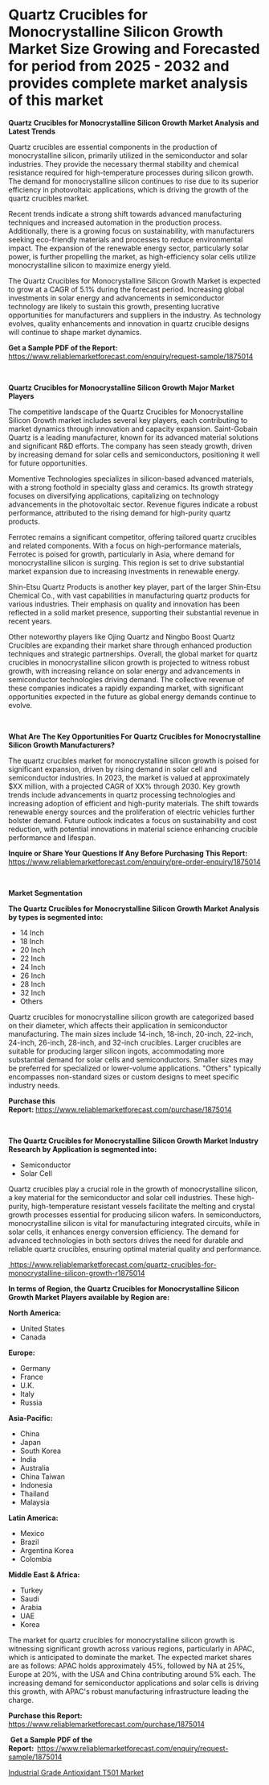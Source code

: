 <p><h1>Quartz Crucibles for Monocrystalline Silicon Growth Market Size Growing and Forecasted for period from 2025 - 2032 and provides complete market analysis of this market</h1></p><p><strong>Quartz Crucibles for Monocrystalline Silicon Growth Market Analysis and Latest Trends</strong></p>
<p><p>Quartz crucibles are essential components in the production of monocrystalline silicon, primarily utilized in the semiconductor and solar industries. They provide the necessary thermal stability and chemical resistance required for high-temperature processes during silicon growth. The demand for monocrystalline silicon continues to rise due to its superior efficiency in photovoltaic applications, which is driving the growth of the quartz crucibles market.</p><p>Recent trends indicate a strong shift towards advanced manufacturing techniques and increased automation in the production process. Additionally, there is a growing focus on sustainability, with manufacturers seeking eco-friendly materials and processes to reduce environmental impact. The expansion of the renewable energy sector, particularly solar power, is further propelling the market, as high-efficiency solar cells utilize monocrystalline silicon to maximize energy yield.</p><p>The Quartz Crucibles for Monocrystalline Silicon Growth Market is expected to grow at a CAGR of 5.1% during the forecast period. Increasing global investments in solar energy and advancements in semiconductor technology are likely to sustain this growth, presenting lucrative opportunities for manufacturers and suppliers in the industry. As technology evolves, quality enhancements and innovation in quartz crucible designs will continue to shape market dynamics.</p></p>
<p><strong>Get a Sample PDF of the Report:&nbsp;</strong> <a href="https://www.reliablemarketforecast.com/enquiry/request-sample/1875014?utm_campaign=2314&utm_medium=2&utm_source=Github&utm_content=ia&utm_term=03042025&utm_id=quartz-crucibles-for-monocrystalline-silicon-growth">https://www.reliablemarketforecast.com/enquiry/request-sample/1875014</a></p>
<p>&nbsp;</p>
<p><strong>Quartz Crucibles for Monocrystalline Silicon Growth Major Market Players</strong></p>
<p><p>The competitive landscape of the Quartz Crucibles for Monocrystalline Silicon Growth market includes several key players, each contributing to market dynamics through innovation and capacity expansion. Saint-Gobain Quartz is a leading manufacturer, known for its advanced material solutions and significant R&D efforts. The company has seen steady growth, driven by increasing demand for solar cells and semiconductors, positioning it well for future opportunities.</p><p>Momentive Technologies specializes in silicon-based advanced materials, with a strong foothold in specialty glass and ceramics. Its growth strategy focuses on diversifying applications, capitalizing on technology advancements in the photovoltaic sector. Revenue figures indicate a robust performance, attributed to the rising demand for high-purity quartz products.</p><p>Ferrotec remains a significant competitor, offering tailored quartz crucibles and related components. With a focus on high-performance materials, Ferrotec is poised for growth, particularly in Asia, where demand for monocrystalline silicon is surging. This region is set to drive substantial market expansion due to increasing investments in renewable energy.</p><p>Shin-Etsu Quartz Products is another key player, part of the larger Shin-Etsu Chemical Co., with vast capabilities in manufacturing quartz products for various industries. Their emphasis on quality and innovation has been reflected in a solid market presence, supporting their substantial revenue in recent years.</p><p>Other noteworthy players like Ojing Quartz and Ningbo Boost Quartz Crucibles are expanding their market share through enhanced production techniques and strategic partnerships. Overall, the global market for quartz crucibles in monocrystalline silicon growth is projected to witness robust growth, with increasing reliance on solar energy and advancements in semiconductor technologies driving demand. The collective revenue of these companies indicates a rapidly expanding market, with significant opportunities expected in the future as global energy demands continue to evolve.</p></p>
<p>&nbsp;</p>
<p><strong>What Are The Key Opportunities For Quartz Crucibles for Monocrystalline Silicon Growth Manufacturers?</strong></p>
<p><p>The quartz crucibles market for monocrystalline silicon growth is poised for significant expansion, driven by rising demand in solar cell and semiconductor industries. In 2023, the market is valued at approximately $XX million, with a projected CAGR of XX% through 2030. Key growth trends include advancements in quartz processing technologies and increasing adoption of efficient and high-purity materials. The shift towards renewable energy sources and the proliferation of electric vehicles further bolster demand. Future outlook indicates a focus on sustainability and cost reduction, with potential innovations in material science enhancing crucible performance and lifespan.</p></p>
<p><strong>Inquire or Share Your Questions If Any Before Purchasing This Report:</strong> <a href="https://www.reliablemarketforecast.com/enquiry/pre-order-enquiry/1875014?utm_campaign=2314&utm_medium=2&utm_source=Github&utm_content=ia&utm_term=03042025&utm_id=quartz-crucibles-for-monocrystalline-silicon-growth">https://www.reliablemarketforecast.com/enquiry/pre-order-enquiry/1875014</a></p>
<p>&nbsp;</p>
<p><strong>Market Segmentation</strong></p>
<p><strong>The Quartz Crucibles for Monocrystalline Silicon Growth Market Analysis by types is segmented into:</strong></p>
<p><ul><li>14 Inch</li><li>18 Inch</li><li>20 Inch</li><li>22 Inch</li><li>24 Inch</li><li>26 Inch</li><li>28 Inch</li><li>32 Inch</li><li>Others</li></ul></p>
<p><p>Quartz crucibles for monocrystalline silicon growth are categorized based on their diameter, which affects their application in semiconductor manufacturing. The main sizes include 14-inch, 18-inch, 20-inch, 22-inch, 24-inch, 26-inch, 28-inch, and 32-inch crucibles. Larger crucibles are suitable for producing larger silicon ingots, accommodating more substantial demand for solar cells and semiconductors. Smaller sizes may be preferred for specialized or lower-volume applications. "Others" typically encompasses non-standard sizes or custom designs to meet specific industry needs.</p></p>
<p><strong>Purchase this Report:&nbsp;</strong><a href="https://www.reliablemarketforecast.com/purchase/1875014?utm_campaign=2314&utm_medium=2&utm_source=Github&utm_content=ia&utm_term=03042025&utm_id=quartz-crucibles-for-monocrystalline-silicon-growth">https://www.reliablemarketforecast.com/purchase/1875014</a></p>
<p>&nbsp;</p>
<p><strong>The Quartz Crucibles for Monocrystalline Silicon Growth Market Industry Research by Application is segmented into:</strong></p>
<p><ul><li>Semiconductor</li><li>Solar Cell</li></ul></p>
<p><p>Quartz crucibles play a crucial role in the growth of monocrystalline silicon, a key material for the semiconductor and solar cell industries. These high-purity, high-temperature resistant vessels facilitate the melting and crystal growth processes essential for producing silicon wafers. In semiconductors, monocrystalline silicon is vital for manufacturing integrated circuits, while in solar cells, it enhances energy conversion efficiency. The demand for advanced technologies in both sectors drives the need for durable and reliable quartz crucibles, ensuring optimal material quality and performance.</p></p>
<p><a href="https://www.reliablemarketforecast.com/quartz-crucibles-for-monocrystalline-silicon-growth-r1875014?utm_campaign=2314&utm_medium=2&utm_source=Github&utm_content=ia&utm_term=03042025&utm_id=quartz-crucibles-for-monocrystalline-silicon-growth">&nbsp;https://www.reliablemarketforecast.com/quartz-crucibles-for-monocrystalline-silicon-growth-r1875014</a></p>
<p><strong>In terms of Region, the Quartz Crucibles for Monocrystalline Silicon Growth Market Players available by Region are:</strong></p>
<p>
    <p> <strong> North America: </strong>
        <ul>
            <li>United States</li>
            <li>Canada</li>
        </ul>
        </p> 
    <p> <strong> Europe: </strong>
        <ul>
            <li>Germany</li>
            <li>France</li>
            <li>U.K.</li>
            <li>Italy</li>
            <li>Russia</li>
        </ul>
        </p> 
    <p> <strong> Asia-Pacific: </strong>
        <ul>
            <li>China</li>
            <li>Japan</li>
            <li>South Korea</li>
            <li>India</li>
            <li>Australia</li>
            <li>China Taiwan</li>
            <li>Indonesia</li>
            <li>Thailand</li>
            <li>Malaysia</li>
        </ul>
        </p> 
    <p> <strong> Latin America: </strong>
        <ul>
            <li>Mexico</li>
            <li>Brazil</li>
            <li>Argentina Korea</li>
            <li>Colombia</li>
        </ul>
        </p> 
    <p> <strong> Middle East & Africa: </strong>
        <ul>
            <li>Turkey</li>
            <li>Saudi</li>
            <li>Arabia</li>
            <li>UAE</li>
            <li>Korea</li>
        </ul>
    </p>
    </p>
<p><p>The market for quartz crucibles for monocrystalline silicon growth is witnessing significant growth across various regions, particularly in APAC, which is anticipated to dominate the market. The expected market shares are as follows: APAC holds approximately 45%, followed by NA at 25%, Europe at 20%, with the USA and China contributing around 5% each. The increasing demand for semiconductor applications and solar cells is driving this growth, with APAC's robust manufacturing infrastructure leading the charge.</p></p>
<p><strong>Purchase this Report: </strong><a href="https://www.reliablemarketforecast.com/purchase/1875014?utm_campaign=2314&utm_medium=2&utm_source=Github&utm_content=ia&utm_term=03042025&utm_id=quartz-crucibles-for-monocrystalline-silicon-growth">https://www.reliablemarketforecast.com/purchase/1875014</a></p>
<p>&nbsp;<strong>Get a Sample PDF of the Report:&nbsp;&nbsp;</strong><a href="https://www.reliablemarketforecast.com/enquiry/request-sample/1875014?utm_campaign=2314&utm_medium=2&utm_source=Github&utm_content=ia&utm_term=03042025&utm_id=quartz-crucibles-for-monocrystalline-silicon-growth">https://www.reliablemarketforecast.com/enquiry/request-sample/1875014</a></p>
<p><strong></strong></p>
<p><p><a href="https://github.com/rileymgdorcas/Market-Research-Report-List-1/blob/main/industrial-grade-antioxidant-t501-market.md?utm_campaign=2314&utm_medium=2&utm_source=Github&utm_content=ia&utm_term=03042025&utm_id=quartz-crucibles-for-monocrystalline-silicon-growth">Industrial Grade Antioxidant T501 Market</a></p></p>